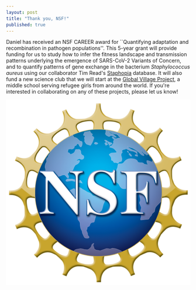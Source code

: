 ```yaml
---
layout: post
title: "Thank you, NSF!"
published: true
---
```


Daniel has received an NSF CAREER award for ``Quantifying adaptation and recombination in pathogen populations''. This 5-year grant will provide funding for us to study how to infer the fitness landscape and transmission patterns underlying the emergence of SARS-CoV-2 Variants of Concern, and to quantify patterns of gene exchange in the bacterium *Staphylococcus aureus* using our collaborator Tim Read's [Staphopia](https://staphopia.emory.edu/) database. It will also fund a new science club that we will start at the [Global Village Project](https://globalvillageproject.org/), a middle school serving refugee girls from around the world. If you're interested in collaborating on any of these projects, please let us know!

![NSF logo](/images/NSF_Logo.png)